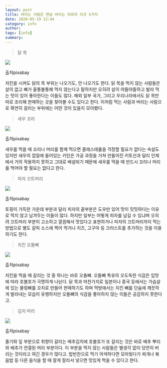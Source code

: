 ```yaml
---
layout: post
title: 버리는 사람은 맨날 버리는 의외의 이것 5가지 
date: 2020-05-19 12:44
category: info
author: 
tags: [info]
summary: 
---
```



> 닭 목  

![](https://img1.daumcdn.net/thumb/R720x0/?fname=https%3A%2F%2Ft1.daumcdn.net%2Fliveboard%2Finterstella-story%2Fc93959319e9d4def9893b603dd66c569.jpg)

출처pixabay

치킨을 시켜도 닭의 목 부위는 나오기도, 안 나오기도 한다. 닭 목을 먹지 않는 사람들은 살이 없고 뼈가 울퉁불퉁해 먹지 않는다고 말하지만 오히려 살이 야들야들하고 발라 먹는 맛이 있어 좋아한다는 이들도 많다. 해외 일부 국가, 그리고 우리나라에서도 닭 목만 따로 조리해 판매하는 곳을 찾아볼 수도 있다고 한다. 이처럼 먹는 사람과 버리는 사람으로 확연히 갈리는 부위에는 어떤 것이 있을지 모아봤다.

> 새우 꼬리  

![](https://img1.daumcdn.net/thumb/R720x0/?fname=https%3A%2F%2Ft1.daumcdn.net%2Fliveboard%2Finterstella-story%2Ffca676920e204957bf1ed611c911555c.JPG)

출처pixabay

새우를 먹을 때 꼬리나 머리를 함께 먹으면 콜레스테롤을 걱정할 필요가 없다는 속설도 있지만 새우의 껍질에 들어있는 키틴은 가공 과정을 거쳐 만들어진 키토산과 달리 인체에서 거의 작용하지 못하고 그대로 배설되기 때문에 새우를 먹을 때 반드시 꼬리나 머리를 먹어야 할 필요는 없다고 한다.

> 피자 끄트머리  

![](https://img1.daumcdn.net/thumb/R720x0/?fname=https%3A%2F%2Ft1.daumcdn.net%2Fliveboard%2Finterstella-story%2Fa35bda80ba3d4fd1a512d65cce43aea4.jpg)

출처pixabay

토핑이 가득한 가운데 부분과 달리 피자의 끝부분은 도우만 있어 맛이 밋밋하다는 이유로 먹지 않고 남겨두는 이들이 많다. 하지만 일부는 어떻게 피자를 남길 수 있냐며 오히려 끄트머리 부분이 고소하고 깔끔해서 맛있다고 표현하거나 피자의 끄트머리까지 먹는 방법으로 별도 갈릭 소스에 찍어 먹거나 치즈, 고구마 등 크러스트를 추가하는 것을 이용하기도 한다.

> 치킨 오돌뼈  

![](https://img1.daumcdn.net/thumb/R720x0/?fname=https%3A%2F%2Ft1.daumcdn.net%2Fliveboard%2Finterstella-story%2Fa56efa93a87649ddad5fcf74eaca353f.jpg)

출처pixabay

치킨을 먹을 때 갈리는 것 중 하나는 바로 오돌뼈. 오돌뼈 특유의 오도독한 식감은 입맛에 따라 호불호가 극명하게 나뉜다. 닭 목과 마찬가지로 일본이나 중국 등에서는 가슴살에 있는 물렁뼈를 꼬치로 만들어 판매하기도 하며 먹방에서는 치킨 뼈를 단숨에 깨끗하게 발라내는 모습이 유행하지만 오돌뼈의 식감을 좋아하지 않는 이들은 공감하지 못한다고.

> 김치 머리  

![](https://img1.daumcdn.net/thumb/R720x0/?fname=https%3A%2F%2Ft1.daumcdn.net%2Fliveboard%2Finterstella-story%2F035b431243c74e17a2ab00a73d70c055.jpg)

출처pixabay

줄기와 잎 부분으로 취향이 갈리는 배추김치에 호불호가 또 갈리는 것은 바로 배추 뿌리와 배추가 연결된 머리 부분이다. 이 부분을 먹지 않는 사람들은 별생각 없이 당연히 버리는 것이라고 여긴 경우가 많다고. 밥반찬으로 먹기 어색하다면 모아뒀다가 찌개나 볶음밥 등 다른 음식을 할 때 잘게 잘라서 넣으면 맛있게 먹을 수 있다고 한다.